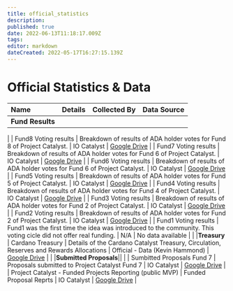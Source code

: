 ```yaml
---
title: official_statistics
description: 
published: true
date: 2022-06-13T11:18:17.009Z
tags: 
editor: markdown
dateCreated: 2022-05-17T16:27:15.139Z
---
```


# Official Statistics & Data

| Name         | Details | Collected By | Data Source |
|:----------------------|:-------------------------------------------------------------------------|:-----------:|-----------:|
|**Fund Results**|
|
| Fund8 Voting results | Breakdown of results of ADA holder votes for Fund 8 of Project Catalyst. | IO Catalyst | [Google Drive](https://drive.google.com/file/d/1s3jCE7pmoUujy3ASMia-UhFl2KLi_hnf/view) |
| Fund7 Voting results | Breakdown of results of ADA holder votes for Fund 6 of Project Catalyst. | IO Catalyst | [Google Drive](https://drive.google.com/file/d/193GZulHuk0zhpTrMiLhcNC4OeEMoRyIa/view) |
| Fund6 Voting results | Breakdown of results of ADA holder votes for Fund 6 of Project Catalyst. | IO Catalyst | [Google Drive](https://docs.google.com/spreadsheets/d/1y-7U88FRvsEEzm98KbEswUGuy4q-eTeoFTV3EFrc6b4/edit#gid=1183771745) |
| Fund5 Voting results | Breakdown of results of ADA holder votes for Fund 5 of Project Catalyst. | IO Catalyst | [Google Drive](https://docs.google.com/spreadsheets/d/156SdqPYOBkC5iQQeOOZc9yXSYoNHb-J-wJrem-xax78/edit#gid=1848314097) |
| Fund4 Voting results | Breakdown of results of ADA holder votes for Fund 4 of Project Catalyst. | IO Catalyst | [Google Drive](https://docs.google.com/spreadsheets/d/13NC6SZ5MzQsYb-ufbuQHakxvLvPtZWv_02Aq17PFErI/edit#gid=1538672709) |
| Fund3 Voting results | Breakdown of results of ADA holder votes for Fund 2 of Project Catalyst. | IO Catalyst | [Google Drive](https://docs.google.com/spreadsheets/d/1ibl-9qpLRQiFhJQfcvIeSdfJr9LjGpU6WqHce6VIUnE/edit#gid=1538672709) |
| Fund2 Voting results | Breakdown of results of ADA holder votes for Fund 2 of Project Catalyst. | IO Catalyst | [Google Drive](https://drive.google.com/file/d/1ZEM12Mbc-gkdNrTg03-ORbGg3DUpug8A/view) |
| Fund1 Voting results | Fund1 was the first time the idea was introduced to the community. This voting cicle did not offer real funding. | N/A | No data available |
|
|**Treasury**
| Cardano Treasury | Details of the Cardano Catalyst Treasury, Circulation, Reserves and Rewards Allocations | Official - Data (Kevin Hammond) | [Google Drive](https://docs.google.com/spreadsheets/d/1xny1W7HhHANLNeQcnbr8El5rakJ80VIM7fgDwJ-uqys/edit#gid=0) |
|
|**Submitted Proposals**||
|
| Sumbitted Proposals Fund 7 | Proposals submitted to Project Catalyst Fund 7 | IO Catalyst | [Google Drive](https://docs.google.com/spreadsheets/d/1HhZyUMeZYtYlM7t119fhCpi30rKBh__HDHUa8WkoTJQ/edit#gid=420201753) |
| Project Catalyst - Funded Projects Reporting (public MVP) | Funded Proposal Reprts | IO Catalyst | [Google Drive](https://docs.google.com/spreadsheets/d/1bfnWFa94Y7Zj0G7dtpo9W1nAYGovJbswipxiHT4UE3g/edit#gid=416498551) |


